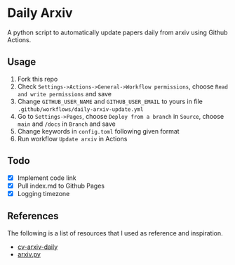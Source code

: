 # Daily Arxiv

A python script to automatically update papers daily from arxiv using Github Actions.

## Usage

1. Fork this repo
2. Check `Settings->Actions->General->Workflow permissions`, choose `Read and write permissions` and save
3. Change `GITHUB_USER_NAME` and `GITHUB_USER_EMAIL` to yours in file `.github/workflows/daily-arxiv-update.yml`
4. Go to `Settings->Pages`, choose `Deploy from a branch` in `Source`, choose `main` and `/docs` in `Branch` and save
5. Change keywords in `config.toml` following given format
6. Run workflow `Update arxiv` in Actions

## Todo

- [x] Implement code link
- [x] Pull index.md to Github Pages
- [x] Logging timezone

## References

The following is a list of resources that I used as reference and inspiration.

- [cv-arxiv-daily](https://github.com/Vincentqyw/cv-arxiv-daily)
- [arxiv.py](https://github.com/lukasschwab/arxiv.py)
